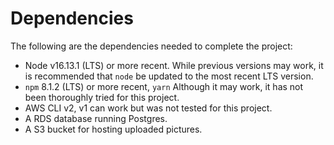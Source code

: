 # Dependencies

The following are the dependencies needed to complete the project:
- Node v16.13.1 (LTS) or more recent. While previous versions may work, it is recommended that `node` be updated to the most recent LTS version.
- `npm` 8.1.2 (LTS) or more recent, `yarn` Although it may work, it has not been thoroughly tried for this project.
- AWS CLI v2, v1 can work but was not tested for this project.
- A RDS database running Postgres.
- A S3 bucket for hosting uploaded pictures.
